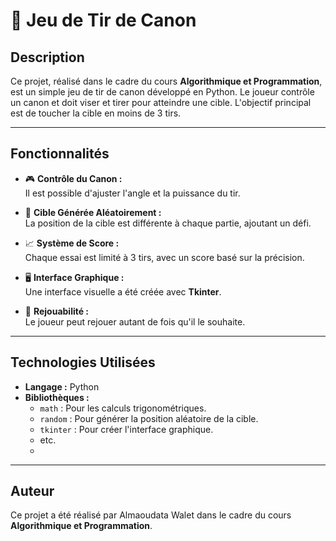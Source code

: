 # 🎯 Jeu de Tir de Canon

## **Description**
Ce projet, réalisé dans le cadre du cours **Algorithmique et Programmation**, est un simple jeu de tir de canon développé en Python. Le joueur contrôle un canon et doit viser et tirer pour atteindre une cible. L'objectif principal est de toucher la cible en moins de 3 tirs.

---

## **Fonctionnalités**
- 🎮 **Contrôle du Canon :**  
  Il est possible d'ajuster l'angle et la puissance du tir.
  
- 🎯 **Cible Générée Aléatoirement :**  
  La position de la cible est différente à chaque partie, ajoutant un défi.

- 📈 **Système de Score :**  
  Chaque essai est limité à 3 tirs, avec un score basé sur la précision.

- 🖥️ **Interface Graphique :**  
  Une interface visuelle a été créée avec **Tkinter**.

- 🔄 **Rejouabilité :**  
  Le joueur peut rejouer autant de fois qu'il le souhaite.

---

## **Technologies Utilisées**
- **Langage :** Python  
- **Bibliothèques :**
  - `math` : Pour les calculs trigonométriques.
  - `random` : Pour générer la position aléatoire de la cible.
  - `tkinter` : Pour créer l'interface graphique.
  - etc.
  - 
---

## **Auteur**
Ce projet a été réalisé par Almaoudata Walet dans le cadre du cours **Algorithmique et Programmation**.
